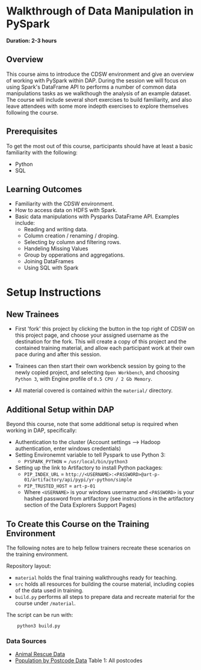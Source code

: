 # Walkthrough of Data Manipulation in PySpark

**Duration: 2-3 hours**

## Overview

This course aims to introduce the CDSW environment and give an overview of working with 
PySpark within DAP. During the session we will focus on using Spark's DataFrame API to 
performs a number of common data manipulations tasks as we walkthough the analysis of 
an example dataset. The course will include several short exercises to build familiarity, 
and also leave attendees with some more indepth exercises to explore themselves following
the course. 

## Prerequisites

To get the most out of this course, participants should have at least a basic familiarity 
with the following:
  * Python 
  * SQL

## Learning Outcomes 

* Familiarity with the CDSW environment.
* How to access data on HDFS with Spark.
* Basic data manipulations with Pysparks DataFrame API. Examples include: 
    * Reading and writing data.
    * Column creation / renaming / droping.
    * Selecting by column and filtering rows.
    * Handeling Missing Values
    * Group by opperations and aggregations. 
    * Joining DataFrames
    * Using SQL with Spark

# Setup Instructions

## New Trainees

*  First 'fork' this project by clicking the button in the top right of CDSW on this project page, 
and choose your assigned username as the destination for the fork. This will create a copy of this 
project and the contained training material, and allow each participant work at their own pace 
during and after this session. 

*  Trainees can then start their own workbenck session by going to the newly copied project, and 
selecting `Open Workbench`, and choosing `Python 3`, with Engine profile of `0.5 CPU / 2 Gb Memory`.

* All material covered is contained within the `material/` directory. 


## Additional Setup within DAP

Beyond this course, note that some additional setup is required when working in DAP, specifically:
  * Authentication to the cluster (Account settings --> Hadoop authentication, enter windows credentials)
  * Setting Environemnt variable to tell Pyspark to use Python 3:
      * `PYSPARK_PYTHON` = `/usr/local/bin/python3`
  * Setting up the link to Artifactory to install Python packages:
    * `PIP_INDEX_URL` = `http://<USERNAME>:<PASSWORD>@art-p-01/artifactory/api/pypi/yr-python/simple` 
    * `PIP_TRUSTED_HOST` = `art-p-01`
    * Where `<USERNAME>` is your windows username and `<PASSWORD>` is your hashed password from artifactory
     (see instructions in the artifactory section of the Data Explorers Support Pages)


## To Create this Course on the Training Environment

The following notes are to help fellow trainers recreate these scenarios on the training environment.

Repository layout:
* `material` holds the final training walkthroughs ready for teaching.
* `src` holds all resources for building the course material, including copies of the data used in training.    
* `build.py` performs all steps to prepare data and recreate material for the course under `/material`. 

The script can be run with:

```
    python3 build.py
```

### Data Sources

* [Animal Rescue Data](https://data.london.gov.uk/dataset/animal-rescue-incidents-attended-by-lfb)
* [Population by Postcode Data](https://www.nomisweb.co.uk/census/2011/postcode_headcounts_and_household_estimates) Table 1: All postcodes
